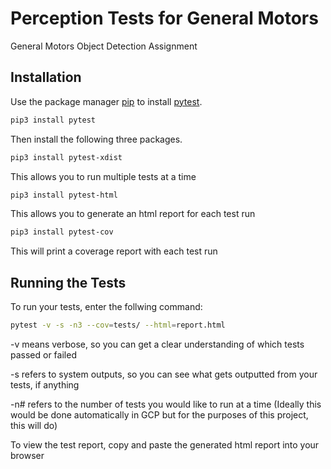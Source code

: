 # Perception Tests for General Motors

General Motors Object Detection Assignment

## Installation

Use the package manager [pip](https://pip.pypa.io/en/stable/) to install [pytest](https://docs.pytest.org/en/latest/).

```bash
pip3 install pytest
```

Then install the following three packages.

```bash
pip3 install pytest-xdist
```
This allows you to run multiple tests at a time
```bash
pip3 install pytest-html
```
This allows you to generate an html report for each test run
```bash
pip3 install pytest-cov
```
This will print a coverage report with each test run

## Running the Tests

To run your tests, enter the follwing command:
```bash
pytest -v -s -n3 --cov=tests/ --html=report.html
```
-v means verbose, so you can get a clear understanding of which tests passed or failed

-s refers to system outputs, so you can see what gets outputted from your tests, if anything

-n# refers to the number of tests you would like to run at a time (Ideally this would be done automatically in GCP but for the purposes of this project, this will do)

To view the test report, copy and paste the generated html report into your browser